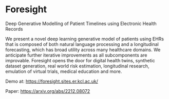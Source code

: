 # Foresight
Deep Generative Modelling of Patient Timelines using Electronic Health Records

We present a novel deep learning generative model of patients using EHRs that is composed of both natural language processing and a longitudinal forecasting, which has broad utility across many healthcare domains. We anticipate further iterative improvements as all subcomponents are improvable. Foresight opens the door for digital health twins, synthetic dataset generation, real world risk estimation, longitudinal research, emulation of virtual trials, medical education and more.

Demo at: https://foresight.sites.er.kcl.ac.uk/

Paper: https://arxiv.org/abs/2212.08072
